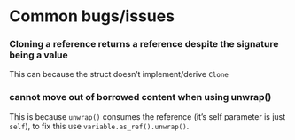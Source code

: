 # Common bugs/issues

### Cloning a reference returns a reference despite the signature being a value
This can because the struct doesn’t implement/derive `Clone`

### cannot move out of borrowed content when using unwrap()
This is because `unwrap()` consumes the reference (it’s self parameter is just `self`), to fix this use `variable.as_ref().unwrap()`.